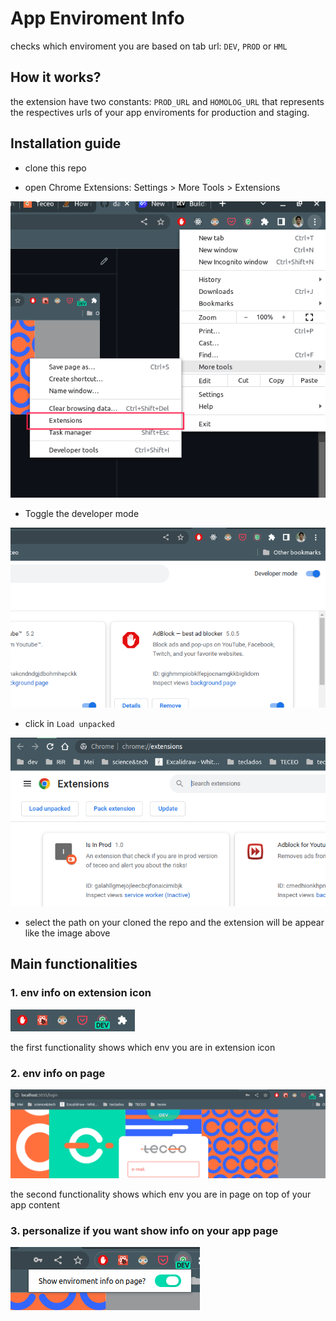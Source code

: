 # App Enviroment Info

checks which enviroment you are based on tab url: `DEV`, `PROD` or `HML`

## How it works?

the extension have two constants: `PROD_URL` and `HOMOLOG_URL` that represents the respectives urls of your app enviroments for production and staging.

## Installation guide

- clone this repo

- open Chrome Extensions: Settings > More Tools > Extensions

![image](./screenshots/open-extensions.png "icon env info")

- Toggle the developer mode

![image](./screenshots/develop-mode.png "icon env info")

- click in `Load unpacked`

![image](./screenshots/load-unpack.png "icon env info")

- select the path on your cloned the repo and the extension will be appear like the image above

## Main functionalities

### 1. env info on extension icon

![image](./screenshots/icon-env-info.png "icon env info")

the first functionality shows which env you are in extension icon

### 2. env info on page

![image](./screenshots/page-env-info.png "page env info")

the second functionality shows which env you are in page on top of your app content

### 3. personalize if you want show info on your app page

![image](./screenshots/settings-popup.png "page env info")
